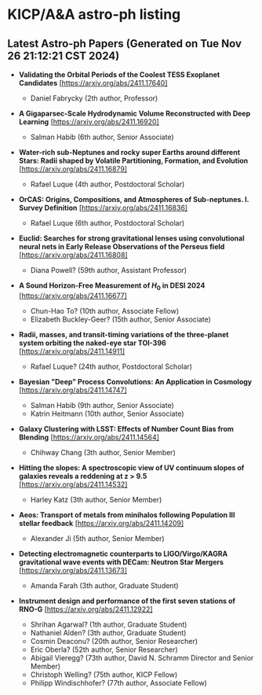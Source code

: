 # KICP/A&A astro-ph listing

## Latest Astro-ph Papers (Generated on Tue Nov 26 21:12:21 CST 2024)

- **Validating the Orbital Periods of the Coolest TESS Exoplanet Candidates**
[https://arxiv.org/abs/2411.17640]
  + Daniel Fabrycky (2th author, Professor)

- **A Gigaparsec-Scale Hydrodynamic Volume Reconstructed with Deep Learning**
[https://arxiv.org/abs/2411.16920]
  + Salman Habib (6th author, Senior Associate)

- **Water-rich sub-Neptunes and rocky super Earths around different Stars: Radii shaped by Volatile Partitioning, Formation, and Evolution**
[https://arxiv.org/abs/2411.16879]
  + Rafael Luque (4th author, Postdoctoral Scholar)

- **OrCAS: Origins, Compositions, and Atmospheres of Sub-neptunes. I. Survey Definition**
[https://arxiv.org/abs/2411.16836]
  + Rafael Luque (6th author, Postdoctoral Scholar)

- **Euclid: Searches for strong gravitational lenses using convolutional neural nets in Early Release Observations of the Perseus field**
[https://arxiv.org/abs/2411.16808]
  + Diana Powell? (59th author, Assistant Professor)

- **A Sound Horizon-Free Measurement of $H_0$ in DESI 2024**
[https://arxiv.org/abs/2411.16677]
  + Chun-Hao To? (10th author, Associate Fellow)
  + Elizabeth Buckley-Geer? (15th author, Senior Associate)

- **Radii, masses, and transit-timing variations of the three-planet system orbiting the naked-eye star TOI-396**
[https://arxiv.org/abs/2411.14911]
  + Rafael Luque? (24th author, Postdoctoral Scholar)

- **Bayesian "Deep" Process Convolutions: An Application in Cosmology**
[https://arxiv.org/abs/2411.14747]
  + Salman Habib (9th author, Senior Associate)
  + Katrin Heitmann (10th author, Senior Associate)

- **Galaxy Clustering with LSST: Effects of Number Count Bias from Blending**
[https://arxiv.org/abs/2411.14564]
  + Chihway Chang (3th author, Senior Member)

- **Hitting the slopes: A spectroscopic view of UV continuum slopes of galaxies reveals a reddening at z > 9.5**
[https://arxiv.org/abs/2411.14532]
  + Harley Katz (3th author, Senior Member)

- **Aeos: Transport of metals from minihalos following Population III stellar feedback**
[https://arxiv.org/abs/2411.14209]
  + Alexander Ji (5th author, Senior Member)

- **Detecting electromagnetic counterparts to LIGO/Virgo/KAGRA gravitational wave events with DECam: Neutron Star Mergers**
[https://arxiv.org/abs/2411.13673]
  + Amanda Farah (3th author, Graduate Student)

- **Instrument design and performance of the first seven stations of RNO-G**
[https://arxiv.org/abs/2411.12922]
  + Shrihan Agarwal? (1th author, Graduate Student)
  + Nathaniel Alden? (3th author, Graduate Student)
  + Cosmin Deaconu? (20th author, Senior Researcher)
  + Eric Oberla? (52th author, Senior Researcher)
  + Abigail Vieregg? (73th author, David N. Schramm Director and Senior Member)
  + Christoph Welling? (75th author, KICP Fellow)
  + Philipp Windischhofer? (77th author, Associate Fellow)

